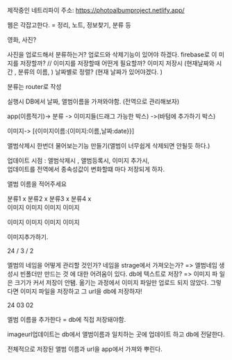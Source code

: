 <!-- @format -->

제작중인 네트리파이 주소: https://photoalbumproject.netlify.app/

웹은 각잡고한다. = 정리, 노트, 정보찾기, 분류 등

영화, 사진?

사진을 업로드해서 분류하는거? 업로드와 삭제기능이 있어야 하겠다. firebase로 이
미  
지를 저장할까? // 이미지를 저장할때 어떤게 필요할까? 이미지 저장시 (현재날짜와
시  
간 , 분류의 이름, ) 날짜별로 정렬? (현재 날짜가 있어야겠다. )

분류는 router로 작성

실행시 DB에서 날짜, 앨범이름을 가져와야함. (전역으로 관리해보자)

app(이름적기)-> 분류 -> 이미지들(드래그 가능한 박스) ->(바텀에 추가하기 박스)

이미지-> [{이미지이름:{이미지:이름,날짜:date}}]

앨범삭제시 한번더 물어보는기능 만들기(앨범이 너무쉽게 삭제되면 안될듯 하다.)

업데이트 시점 : 앨범삭제시 , 앨범등록시, 이미지 추가시,  
업데이트를 전역에서 종속성값이 변화할떄 마다 저장되게 하자.

앨범 이름을 적어주세요

분류1 x 분류2 x 분류3 x 분류4 x  
이미지 이미지 이미지 이미지

이미지 이미지 이미지 이미지

이미지추가하기.

24 / 3 / 2

엘범의 네임을 어떻게 관리할 것인가? 네임을 strage에서 가져오는가? => 엘범네임 생
성시 빈폴더만 만드는 것 에 대한 어려움이 있다. db에 텍스트로 저장? => 이미지 파
일은 크기가 커서 저장이 안됌. 옮기는 과정에서 이미지 파일만 업로드 되지 않았다.
그렇다면 이미지 파일을 저장하고 그 url을 db에 저장하자!

24 03 02

엘범 이름을 추가한다 = db에 직접 저장돼야함.

imageurl업데이트는 db에서 앨범이름과 일치하는 곳에 업데이트 하고 db에 전달한다.

전체적으로 저장된 앨범 이름과 url을 app에서 가져와 뿌린다.
